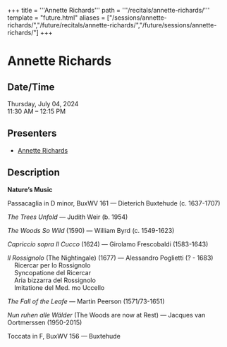 +++
title = '''Annette Richards'''
path = '''/recitals/annette-richards/'''
template = "future.html"
aliases = ["/sessions/annette-richards/","/future/recitals/annette-richards/","/future/sessions/annette-richards/"]
+++

<h1>Annette Richards</h1>

<h2>Date/Time</h2>
<p>Thursday, July 04, 2024<br>
11:30 AM – 12:15 PM</p>
<h2>Presenters</h2>
<ul>
<li><a href="/performers/annette-richards/">Annette Richards</a></li>
</ul>
<h2>Description</h2>

<div class="ag87-crtemvc-hsbk"><div class="css-vsf5of"><p class="carina-rte-public-DraftStyleDefault-block"><span style="font-weight: bold;">Nature’s Music</span></p><p class="carina-rte-public-DraftStyleDefault-block">Passacaglia in D minor, BuxWV 161 — Dieterich Buxtehude (c. 1637-1707)</p><p class="carina-rte-public-DraftStyleDefault-block"><span style="font-style: italic;">The Trees Unfold</span> — Judith Weir (b. 1954)</p><p class="carina-rte-public-DraftStyleDefault-block"><span style="font-style: italic;">The Woods So Wild</span> (1590) — William Byrd (c. 1549-1623)</p><p class="carina-rte-public-DraftStyleDefault-block"><span style="font-style: italic;">Capriccio sopra Il Cucco</span> (1624) — Girolamo Frescobaldi (1583-1643)</p><p class="carina-rte-public-DraftStyleDefault-block"><span style="font-style: italic;">Il Rossignolo</span> (The Nightingale) (1677) — Alessandro Poglietti (? - 1683)<br>&nbsp; &nbsp; Ricercar per lo Rossignolo <br>&nbsp; &nbsp; Syncopatione del Ricercar<br>&nbsp; &nbsp; Aria bizzarra del Rossignolo<br>&nbsp; &nbsp; Imitatione del Med. mo Uccello</p><p class="carina-rte-public-DraftStyleDefault-block"><span style="font-style: italic;">The Fall of the Leafe</span> — Martin Peerson (1571/73-1651)</p><p class="carina-rte-public-DraftStyleDefault-block"><span style="font-style: italic;">Nun ruhen alle Wälder</span> (The Woods are now at Rest) — Jacques van Oortmerssen (1950-2015)</p><p class="carina-rte-public-DraftStyleDefault-block">Toccata in F, BuxWV 156 — Buxtehude</p></div></div>


